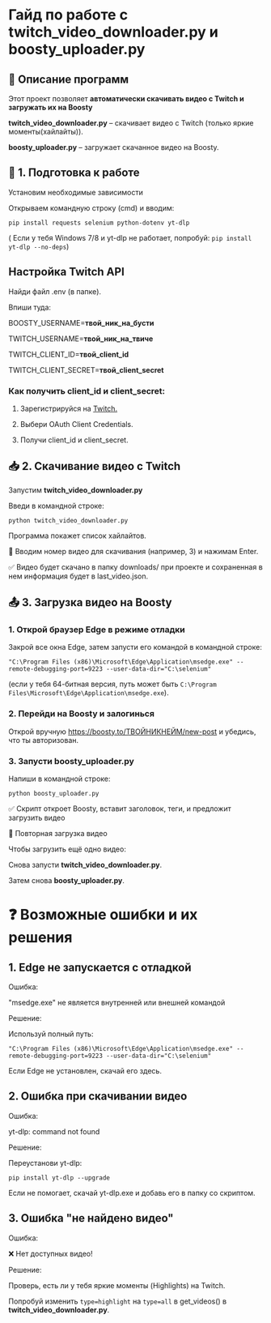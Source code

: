 # Гайд по работе с twitch_video_downloader.py и boosty_uploader.py

## 📌 Описание программ
Этот проект позволяет **автоматически скачивать видео с Twitch и загружать их на Boosty**

**twitch_video_downloader.py** – скачивает видео с Twitch (только яркие моменты(хайлайты)).

**boosty_uploader.py** – загружает скачанное видео на Boosty.

## 🔧 1. Подготовка к работе
Установим необходимые зависимости

Открываем командную строку (cmd) и вводим:

`pip install requests selenium python-dotenv yt-dlp`

( Если у тебя Windows 7/8 и yt-dlp не работает, попробуй:
`pip install yt-dlp --no-deps`)

## Настройка Twitch API

Найди файл .env (в папке).

Впиши туда:

BOOSTY_USERNAME=**твой_ник_на_бусти**

TWITCH_USERNAME=**твой_ник_на_твиче**

TWITCH_CLIENT_ID=**твой_client_id**

TWITCH_CLIENT_SECRET=**твой_client_secret**

### Как получить client_id и client_secret:

1) Зарегистрируйся на [Twitch.](https://dev.twitch.tv/console)

2) Выбери OAuth Client Credentials.

3) Получи client_id и client_secret.

## 📥 2. Скачивание видео с Twitch

Запустим **twitch_video_downloader.py**

Введи в командной строке:

`python twitch_video_downloader.py`

Программа покажет список хайлайтов.

🔹 Вводим номер видео для скачивания (например, 3) и нажимам Enter.

✅ Видео будет скачано в папку downloads/ при проекте и сохраненная в нем информация будет в last_video.json.

## 📤 3. Загрузка видео на Boosty

### 1. Открой браузер Edge в режиме отладки

Закрой все окна Edge, затем запусти его командой в командной строке:

`"C:\Program Files (x86)\Microsoft\Edge\Application\msedge.exe" --remote-debugging-port=9223 --user-data-dir="C:\selenium"`

(если у тебя 64-битная версия, путь может быть `C:\Program Files\Microsoft\Edge\Application\msedge.exe`).

### 2. Перейди на Boosty и залогинься

Открой вручную https://boosty.to/ТВОЙНИКНЕЙМ/new-post и убедись, что ты авторизован.

### 3. Запусти boosty_uploader.py

Напиши в командной строке:

`python boosty_uploader.py`

✅ Скрипт откроет Boosty, вставит заголовок, теги, и предложит загрузить видео

🔄 Повторная загрузка видео

Чтобы загрузить ещё одно видео:

Снова запусти **twitch_video_downloader.py**.

Затем снова **boosty_uploader.py**.

# ❓ Возможные ошибки и их решения

## 1. Edge не запускается с отладкой

Ошибка:

"msedge.exe" не является внутренней или внешней командой

Решение:

Используй полный путь:

`"C:\Program Files (x86)\Microsoft\Edge\Application\msedge.exe" --remote-debugging-port=9223 --user-data-dir="C:\selenium"`

Если Edge не установлен, скачай его здесь.

## 2. Ошибка при скачивании видео

Ошибка:

yt-dlp: command not found

Решение:

Переустанови yt-dlp:

`pip install yt-dlp --upgrade`

Если не помогает, скачай yt-dlp.exe и добавь его в папку со скриптом.

## 3. Ошибка "не найдено видео"

Ошибка:

❌ Нет доступных видео!

Решение:

Проверь, есть ли у тебя яркие моменты (Highlights) на Twitch.

Попробуй изменить `type=highlight` на `type=all` в get_videos() в **twitch_video_downloader.py**.
